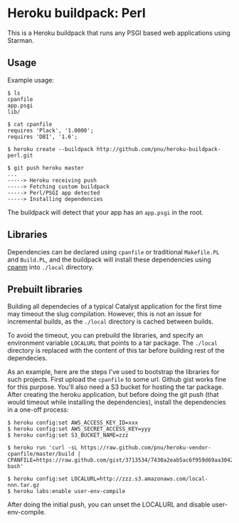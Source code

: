 Heroku buildpack: Perl
======================

This is a Heroku buildpack that runs any PSGI based web applications using Starman.

Usage
-----

Example usage:

    $ ls
    cpanfile
    app.psgi
    lib/

    $ cat cpanfile
    requires 'Plack', '1.0000';
    requires 'DBI', '1.6';

    $ heroku create --buildpack http://github.com/pnu/heroku-buildpack-perl.git

    $ git push heroku master
    ...
    -----> Heroku receiving push
    -----> Fetching custom buildpack
    -----> Perl/PSGI app detected
    -----> Installing dependencies

The buildpack will detect that your app has an `app.psgi` in the root.

Libraries
---------

Dependencies can be declared using `cpanfile` or traditional `Makefile.PL` and `Build.PL`, and the buildpack will install these dependencies using [cpanm](http://cpanmin.us) into `./local` directory.

Prebuilt libraries
------------------

Building all dependecies of a typical Catalyst application for the first time may timeout the slug compilation. However, this is not an issue for incremental builds, as the `./local` directory is cached between builds.

To avoid the timeout, you can prebuild the libraries, and specify an environment variable `LOCALURL` that points to a tar package. The `./local` directory is replaced with the content of this tar before building rest of the dependecies.

As an example, here are the steps I've used to bootstrap the libraries for such projects. First upload the `cpanfile` to some url. Github gist works fine for this purpose. You'll also need a S3 bucket for hosting the tar package. After creating the heroku application, but before doing the git push (that would timeout while installing the dependencies), install the dependencies in a one-off process:

    $ heroku config:set AWS_ACCESS_KEY_ID=xxx
    $ heroku config:set AWS_SECRET_ACCESS_KEY=yyy
    $ heroku config:set S3_BUCKET_NAME=zzz

    $ heroku run 'curl -sL https://raw.github.com/pnu/heroku-vendor-cpanfile/master/build | CPANFILE=https://raw.github.com/gist/3713534/7430a2eab5ac6f959d69aa3042052b417e5d27ac/cpanfile bash'

    $ heroku config:set LOCALURL=http://zzz.s3.amazonaws.com/local-nnn.tar.gz
    $ heroku labs:enable user-env-compile

After doing the initial push, you can unset the LOCALURL and disable user-env-compile.
